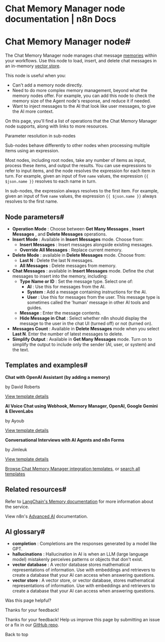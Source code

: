 # Chat Memory Manager node documentation | n8n Docs

[ ](https://github.com/n8n-io/n8n-docs/edit/main/docs/integrations/builtin/cluster-nodes/sub-nodes/n8n-nodes-langchain.memorymanager.md "Edit this page")

# Chat Memory Manager node#

The Chat Memory Manager node manages chat message [memories](../../../../../glossary/#ai-memory) within your workflows. Use this node to load, insert, and delete chat messages in an in-memory [vector store](../../../../../glossary/#ai-vector-store).

This node is useful when you:

  * Can't add a memory node directly.
  * Need to do more complex memory management, beyond what the memory nodes offer. For example, you can add this node to check the memory size of the Agent node's response, and reduce it if needed.
  * Want to inject messages to the AI that look like user messages, to give the AI more context.

On this page, you'll find a list of operations that the Chat Memory Manager node supports, along with links to more resources.

Parameter resolution in sub-nodes

Sub-nodes behave differently to other nodes when processing multiple items using an expression.

Most nodes, including root nodes, take any number of items as input, process these items, and output the results. You can use expressions to refer to input items, and the node resolves the expression for each item in turn. For example, given an input of five `name` values, the expression `{{ $json.name }}` resolves to each name in turn.

In sub-nodes, the expression always resolves to the first item. For example, given an input of five `name` values, the expression `{{ $json.name }}` always resolves to the first name.

## Node parameters#

  * **Operation Mode** : Choose between **Get Many Messages** , **Insert Messages** , and **Delete Messages** operations.
  * **Insert Mode** : Available in **Insert Messages** mode. Choose from:
    * **Insert Messages** : Insert messages alongside existing messages.
    * **Override All Messages** : Replace current memory.
  * **Delete Mode** : available in **Delete Messages** mode. Choose from:
    * **Last N** : Delete the last N messages.
    * **All Messages** : Delete messages from memory.
  * **Chat Messages** : available in **Insert Messages** mode. Define the chat messages to insert into the memory, including:
    * **Type Name or ID** : Set the message type. Select one of:
      * **AI** : Use this for messages from the AI.
      * **System** : Add a message containing instructions for the AI.
      * **User** : Use this for messages from the user. This message type is sometimes called the 'human' message in other AI tools and guides.
    * **Message** : Enter the message contents.
    * **Hide Message in Chat** : Select whether n8n should display the message to the user in the chat UI (turned off) or not (turned on).
  * **Messages Count** : Available in **Delete Messages** mode when you select **Last N**. Enter the number of latest messages to delete.
  * **Simplify Output** : Available in **Get Many Messages** mode. Turn on to simplify the output to include only the sender (AI, user, or system) and the text.

## Templates and examples#

**Chat with OpenAI Assistant (by adding a memory)**

by David Roberts

[View template details](https://n8n.io/workflows/2098-chat-with-openai-assistant-by-adding-a-memory/)

**AI Voice Chat using Webhook, Memory Manager, OpenAI, Google Gemini & ElevenLabs**

by Ayoub

[View template details](https://n8n.io/workflows/2405-ai-voice-chat-using-webhook-memory-manager-openai-google-gemini-and-elevenlabs/)

**Conversational Interviews with AI Agents and n8n Forms**

by Jimleuk

[View template details](https://n8n.io/workflows/2566-conversational-interviews-with-ai-agents-and-n8n-forms/)

[Browse Chat Memory Manager integration templates](https://n8n.io/integrations/chat-memory-manager/), or [search all templates](https://n8n.io/workflows/)

## Related resources#

Refer to [LangChain's Memory documentation](https://langchain-ai.github.io/langgraphjs/concepts/memory/) for more information about the service.

View n8n's [Advanced AI](../../../../../advanced-ai/) documentation.

## AI glossary#

  * **completion** : Completions are the responses generated by a model like GPT.
  * **hallucinations** : Hallucination in AI is when an LLM (large language model) mistakenly perceives patterns or objects that don't exist.
  * **vector database** : A vector database stores mathematical representations of information. Use with embeddings and retrievers to create a database that your AI can access when answering questions.
  * **vector store** : A vector store, or vector database, stores mathematical representations of information. Use with embeddings and retrievers to create a database that your AI can access when answering questions.

Was this page helpful? 

Thanks for your feedback! 

Thanks for your feedback! Help us improve this page by submitting an issue or a fix in our [GitHub repo](https://github.com/n8n-io/n8n-docs). 

Back to top